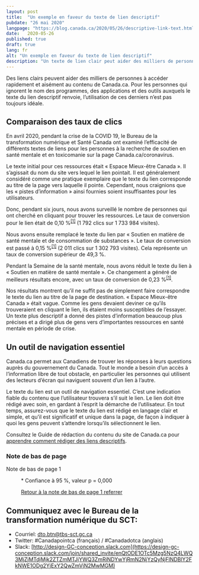 ```yaml
---
layout: post
title:  "Un exemple en faveur du texte de lien descriptif"
pubdate: "26 mai 2020"
langpage: "https://blog.canada.ca/2020/05/26/descriptive-link-text.html"
date:   2020-05-26
published: true
draft: true
lang: fr
alt: "Un exemple en faveur du texte de lien descriptif"
description: "Un texte de lien clair peut aider des milliers de personnes supplémentaires à accéder rapidement et facilement au contenu de Canada.ca dont elles ont besoin."
---
```


Des liens clairs peuvent aider des milliers de personnes à accéder rapidement et aisément au contenu de Canada.ca. Pour les personnes qui ignorent le nom des programmes, des applications et des outils auxquels le texte du lien descriptif renvoie, l’utilisation de ces derniers n’est pas toujours idéale.

## Comparaison des taux de clics

En avril 2020, pendant la crise de la COVID 19, le Bureau de la transformation numérique et Santé Canada ont examiné l’efficacité de différents textes de liens pour les personnes à la recherche de soutien en santé mentale et en toxicomanie sur la page Canada.ca/coronavirus. 

Le texte initial pour ces ressources était «&nbsp;Espace Mieux-être Canada ». Il s’agissait du nom du site vers lequel le lien pointait. Il est généralement considéré comme une pratique exemplaire que le texte du lien corresponde au titre de la page vers laquelle il pointe. Cependant, nous craignions que les «&nbsp;pistes d’information » ainsi fournies soient insuffisantes pour les utilisateurs.

Donc, pendant six jours, nous avons surveillé le nombre de personnes qui ont cherché en cliquant pour trouver les ressources. Le taux de conversion pour le lien était de 0,10&nbsp;%<sup id="fn1-rtn" class="fn-lnk">[[1]](#fn1)</sup> (1 792 clics sur 1 733 984 visites). 

Nous avons ensuite remplacé le texte du lien par «&nbsp;Soutien en matière de santé mentale et de consommation de substances ». Le taux de conversion est passé à 0,15&nbsp;%<sup id="fn1-rtn" class="fn-lnk">[[1]](#fn1)</sup> (2 011 clics sur 1 302 793 visites). Cela représente un taux de conversion supérieur de 49,3&nbsp;%. 

Pendant la Semaine de la santé mentale, nous avons réduit le texte du lien à «&nbsp;Soutien en matière de santé mentale ». Ce changement a généré de meilleurs résultats encore, avec un taux de conversion de 0,23&nbsp;%<sup id="fn1-rtn" class="fn-lnk">[[1]](#fn1)</sup>.

Nos résultats montrent qu’il ne suffit pas de simplement faire correspondre le texte du lien au titre de la page de destination. 
«&nbsp;Espace Mieux-être Canada » était vague. Comme les gens devaient deviner ce qu’ils trouveraient en cliquant le lien, ils étaient moins susceptibles de l’essayer. Un texte plus descriptif a donné des pistes d’information beaucoup plus précises et a dirigé plus de gens vers d’importantes ressources en santé mentale en période de crise.

## Un outil de navigation essentiel

Canada.ca permet aux Canadiens de trouver les réponses à leurs questions auprès du gouvernement du Canada. Tout le monde a besoin d’un accès à l’information libre de tout obstacle, en particulier les personnes qui utilisent des lecteurs d’écran qui naviguent souvent d’un lien à l’autre. 

Le texte du lien est un outil de navigation essentiel. C’est une indication fiable du contenu que l’utilisateur trouvera s’il suit le lien. Le lien doit être rédigé avec soin, en gardant à l’esprit la démarche de l’utilisateur. En tout temps, assurez-vous que le texte du lien est rédigé en langage clair et simple, et qu’il est significatif et unique dans la page, de façon à indiquer à quoi les gens peuvent s’attendre lorsqu’ils sélectionnent le lien. 

Consultez le Guide de rédaction du contenu du site de Canada.ca pour [apprendre comment rédiger des liens descriptifs](https://www.canada.ca/fr/secretariat-conseil-tresor/services/communications-gouvernementales/guide-redaction-contenu-canada.html#wp7-2).

<div class="wb-fnote wb-init wb-fnote-inited" role="note" id="wb-auto-4">
<h3 id="fn" class="wb-inv">Note de bas de page</h3>

<dl>
  <dt id="fn1-dt">Note de bas de page 1</dt>
  <dd id="fn1" tabindex="-1" aria-labelledby="fn1-dt">
    <p> * Confiance à 95 %, valeur p = 0,000</p>
    <p class="fn-rtn"><a href="#fn1-rtn"><span class="wb-invisible">Retour à la note de bas de page </span>1<span class="wb-invisible"> referrer</span></a></p>
  </dd>
</dl>
</div>

## Communiquez avec le Bureau de la transformation numérique du SCT:

* Courriel: [dto.btn@tbs-sct.gc.ca](mailto:dto.btn@tbs-sct.gc.ca)
* Twitter: #Canadapointca (français) / #Canadadotca (anglais)
* Slack: [http://design-GC-conception.slack.com](https://design-gc-conception.slack.com/join/shared_invite/enQtODE1OTc5Mzg5NzQ4LWQ3MjZjMTdjMjk2ZTZmMTJjYWQ3ZmRiNDYwYjRmN2NjYzQyNjFlNDBlY2FkNWE1ODg2YjExY2QwZmVjN2MwMGM)

